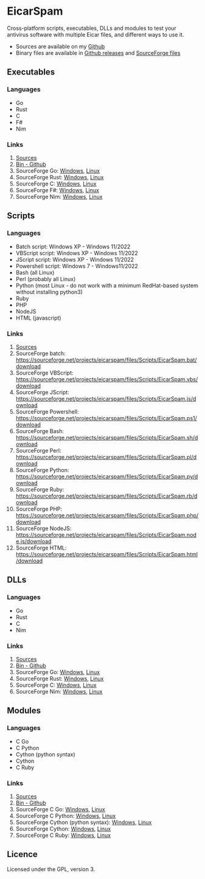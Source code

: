 # EicarSpam

Cross-platform scripts, executables, DLLs and modules to test your antivirus software with multiple Eicar files, and different ways to use it.

 - Sources are available on my [Github](https://github.com/mauricelambert/EicarSpam)
 - Binary files are available in [Github releases](https://github.com/mauricelambert/EicarSpam/releases/latest/) and [SourceForge files](https://sourceforge.net/projects/eicarspam/files/)

## Executables

### Languages

 - Go
 - Rust
 - C
 - F#
 - Nim

### Links

1) [Sources](https://github.com/mauricelambert/EicarSpam/tree/main/Executable)
2) [Bin - Github](https://github.com/mauricelambert/EicarSpam/releases/latest/)
3) SourceForge Go: [Windows](https://sourceforge.net/projects/eicarspam/files/Executables/EicarSpam_go_Windows.exe/download), [Linux](https://sourceforge.net/projects/eicarspam/files/Executables/EicarSpam_go_Linux/download)
4) SourceForge Rust: [Windows](https://sourceforge.net/projects/eicarspam/files/Executables/EicarSpam_rust_Windows.exe/download), [Linux](https://sourceforge.net/projects/eicarspam/files/Executables/EicarSpam_rust_Linux/download)
5) SourceForge C: [Windows](https://sourceforge.net/projects/eicarspam/files/Executables/EicarSpam_c_Windows.exe/download), [Linux](https://sourceforge.net/projects/eicarspam/files/Executables/EicarSpam_c_Linux/download)
6) SourceForge F#: [Windows](https://sourceforge.net/projects/eicarspam/files/Executables/EicarSpam_fsharp_Windows.zip/download), [Linux](https://sourceforge.net/projects/eicarspam/files/Executables/EicarSpam_fsharp_Linux.zip/download)
7) SourceForge Nim: [Windows](https://sourceforge.net/projects/eicarspam/files/Executables/EicarSpam_nim_Windows.exe/download), [Linux](https://sourceforge.net/projects/eicarspam/files/Executables/EicarSpam_nim_Linux/download)

## Scripts

### Languages

 - Batch script: Windows XP - Windows 11/2022
 - VBScript script: Windows XP - Windows 11/2022
 - JScript script: Windows XP - Windows 11/2022
 - Powershell script: Windows 7 - Windows11/2022
 - Bash (all Linux)
 - Perl (probably all Linux)
 - Python (most Linux - do not work with a minimum RedHat-based system without installing python3)
 - Ruby
 - PHP
 - NodeJS
 - HTML (javascript)

### Links

1) [Sources](https://github.com/mauricelambert/EicarSpam/tree/main/Scripts)
2) SourceForge batch: https://sourceforge.net/projects/eicarspam/files/Scripts/EicarSpam.bat/download
3) SourceForge VBScript: https://sourceforge.net/projects/eicarspam/files/Scripts/EicarSpam.vbs/download
4) SourceForge JScript: https://sourceforge.net/projects/eicarspam/files/Scripts/EicarSpam.js/download
5) SourceForge Powershell: https://sourceforge.net/projects/eicarspam/files/Scripts/EicarSpam.ps1/download
6) SourceForge Bash: https://sourceforge.net/projects/eicarspam/files/Scripts/EicarSpam.sh/download
7) SourceForge Perl: https://sourceforge.net/projects/eicarspam/files/Scripts/EicarSpam.pl/download
8) SourceForge Python: https://sourceforge.net/projects/eicarspam/files/Scripts/EicarSpam.py/download
9) SourceForge Ruby: https://sourceforge.net/projects/eicarspam/files/Scripts/EicarSpam.rb/download
10) SourceForge PHP: https://sourceforge.net/projects/eicarspam/files/Scripts/EicarSpam.php/download
11) SourceForge NodeJS: https://sourceforge.net/projects/eicarspam/files/Scripts/EicarSpam.node.js/download
12) SourceForge HTML: https://sourceforge.net/projects/eicarspam/files/Scripts/EicarSpam.html/download

## DLLs

### Languages

 - Go
 - Rust
 - C
 - Nim

### Links

1) [Sources](https://github.com/mauricelambert/EicarSpam/tree/main/DLL)
2) [Bin - Github](https://github.com/mauricelambert/EicarSpam/releases/latest/)
3) SourceForge Go: [Windows](https://sourceforge.net/projects/eicarspam/files/DLLs/EicarSpam_go_Windows.dll/download), [Linux](https://sourceforge.net/projects/eicarspam/files/DLLs/EicarSpam_go_Linux.so/download)
4) SourceForge Rust: [Windows](https://sourceforge.net/projects/eicarspam/files/DLLs/EicarSpam_rust_Windows.dll/download), [Linux](https://sourceforge.net/projects/eicarspam/files/DLLs/EicarSpam_rust_Linux.so/download)
5) SourceForge C: [Windows](https://sourceforge.net/projects/eicarspam/files/DLLs/EicarSpam_c_Windows.dll/download), [Linux](https://sourceforge.net/projects/eicarspam/files/DLLs/EicarSpam_c_Linux.so/download)
6) SourceForge Nim: [Windows](https://sourceforge.net/projects/eicarspam/files/DLLs/EicarSpam_nim_Windows.dll/download), [Linux](https://sourceforge.net/projects/eicarspam/files/DLLs/EicarSpam_nim_Linux.so/download)

## Modules

### Languages

 - C Go
 - C Python
 - Cython (python syntax)
 - Cython
 - C Ruby

### Links

1) [Sources](https://github.com/mauricelambert/EicarSpam/tree/main/Module)
2) [Bin - Github](https://github.com/mauricelambert/EicarSpam/releases/latest/)
3) SourceForge C Go: [Windows](https://sourceforge.net/projects/eicarspam/files/Modules/EicarSpam_cgo_Windows.exe/download), [Linux](https://sourceforge.net/projects/eicarspam/files/Modules/EicarSpam_cgo_Linux/download)
4) SourceForge C Python: [Windows](https://sourceforge.net/projects/eicarspam/files/Modules/EicarSpam.cp310-win_amd64.pyd/download), [Linux](https://sourceforge.net/projects/eicarspam/files/Modules/EicarSpam.cpython-39-x86_64-linux-gnu.so/download)
5) SourceForge Cython (python syntax): [Windows](https://sourceforge.net/projects/eicarspam/files/Modules/pyeicar.cp39-win_amd64.pyd/download), [Linux](https://sourceforge.net/projects/eicarspam/files/Modules/pyeicar.cpython-39-x86_64-linux-gnu.so/download)
6) SourceForge Cython: [Windows](https://sourceforge.net/projects/eicarspam/files/Modules/cyeicar.cp39-win_amd64.pyd/download), [Linux](https://sourceforge.net/projects/eicarspam/files/Modules/cyeicar.cpython-39-x86_64-linux-gnu.so/download)
7) SourceForge C Ruby: [Windows](https://sourceforge.net/projects/eicarspam/files/Modules/EicarSpam.ruby-3.1.1-x64-mingw-ucrt.so/download), [Linux](https://sourceforge.net/projects/eicarspam/files/Modules/EicarSpam.ruby-2.7.4-x86_64-linux-gnu.so/download)

## Licence

Licensed under the GPL, version 3.
